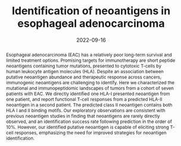 ---
title: "Identification of neoantigens in esophageal adenocarcinoma"
date: 2022-09-16
publishDate: 2022-09-16T09:30:55.966909Z
authors: ["Ben Nicholas", "Alistair Bailey", "Katy J. McCann", "Oliver Wood", "Robert C. Walker", "Robert Parker", "Nicola Ternette", "Tim Elliott", "Tim J. Underwood", "Peter Johnson", "Paul Skipp"]
publication_types: ["4"]
abstract: "Esophageal adenocarcinoma (EAC) has a relatively poor long-term survival and limited treatment options. Promising targets for immunotherapy are short peptide neoantigens containing tumor mutations, presented to cytotoxic T-cells by human leukocyte antigen molecules (HLA). Despite an association between putative neoantigen abundance and therapeutic response across cancers, immunogenic neoantigens are challenging to identify. Here we characterized the mutational and immunopeptidomic landscapes of tumors from a cohort of seven patients with EAC. We directly identified one HLA-I presented neoantigen from one patient, and report functional T-cell responses from a predicted HLA-II neoantigen in a second patient. The predicted class II neoantigen contains both HLA I and II binding motifs. Our exploratory observations are consistent with previous neoantigen studies in finding that neoantigens are rarely directly observed, and an identification success rate following prediction in the order of 10%. However, our identified putative neoantigen is capable of eliciting strong T-cell responses, emphasizing the need for improved strategies for neoantigen identification."
featured: false
publication: ""
url_pdf: "https://onlinelibrary.wiley.com/doi/epdf/10.1111/imm.13578"
doi: "10.1111/imm.13578"
---